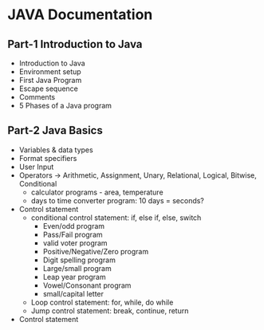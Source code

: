 # JAVA Documentation

## Part-1 Introduction to Java

- Introduction to Java
- Environment setup
- First Java Program
- Escape sequence
- Comments
- 5 Phases of a Java program

## Part-2 Java Basics

- Variables & data types
- Format specifiers
- User Input
- Operators -> Arithmetic, Assignment, Unary, Relational, Logical, Bitwise, Conditional
  - calculator programs - area, temperature
  - days to time converter program: 10 days = seconds?
- Control statement
  - conditional control statement: if, else if, else, switch
    - Even/odd program
    - Pass/Fail program
    - valid voter program
    - Positive/Negative/Zero program
    - Digit spelling program
    - Large/small program
    - Leap year program
    - Vowel/Consonant program
    - small/capital letter
  - Loop control statement: for, while, do while
  - Jump control statement: break, continue, return
- Control statement
